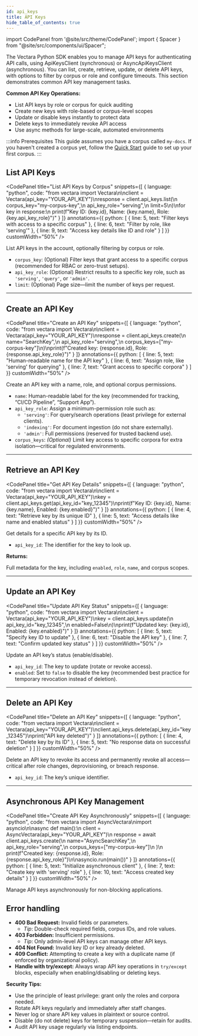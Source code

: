 ```yaml
---
id: api_keys
title: API Keys
hide_table_of_contents: true
---
```


import CodePanel from '@site/src/theme/CodePanel';
import { Spacer } from "@site/src/components/ui/Spacer";

The Vectara Python SDK enables you to manage API keys for authenticating API 
calls, using ApiKeysClient (synchronous) or AsyncApiKeysClient (asynchronous). 
You can list, create, retrieve, update, or delete API keys, with options to 
filter by corpus or role and configure timeouts. This section demonstrates 
common API key management tasks.

**Common API Key Operations:**

- List API keys by role or corpus for quick auditing
- Create new keys with role-based or corpus-level scopes
- Update or disable keys instantly to protect data
- Delete keys to immediately revoke API access
- Use async methods for large-scale, automated environments

:::info Prerequisites
This guide assumes you have a corpus called `my-docs`. If you haven't created a corpus yet, follow 
the [Quick Start](/docs/sdk/python/python-quickstart) guide to set up your first corpus.
:::

## List API Keys

<CodePanel
  title="List API Keys by Corpus"
  snippets={[
    {
      language: "python",
      code: "from vectara import Vectara\n\nclient = Vectara(api_key=\"YOUR_API_KEY\")\nresponse = client.api_keys.list(\n    corpus_key=\"my-corpus-key\",\n    api_key_role=\"serving\",\n    limit=5\n)\nfor key in response:\n    print(f\"Key ID: {key.id}, Name: {key.name}, Role: {key.api_key_role}\")"
    }
  ]}
  annotations={{
    python: [
      { line: 5, text: "Filter keys with access to a specific corpus" },
      { line: 6, text: "Filter by role, like 'serving'" },
      { line: 9, text: "Access key details like ID and role" }
    ]
  }}
  customWidth="50%"
/>

List API keys in the account, optionally filtering by corpus or role.

- `corpus_key`: (Optional) Filter keys that grant access to a specific 
  corpus (recommended for RBAC or zero-trust setups).
- `api_key_role`: (Optional) Restrict results to a specific key role, such as 
  `'serving'`, `'query'`, or `'admin'`.
- `limit`: (Optional) Page size—limit the number of keys per request.

<Spacer size="l" />
<Spacer size="l" />


---

## Create an API Key

<CodePanel
  title="Create an API Key"
  snippets={[
    {
      language: "python",
      code: "from vectara import Vectara\n\nclient = Vectara(api_key=\"YOUR_API_KEY\")\nresponse = client.api_keys.create(\n    name=\"SearchKey\",\n    api_key_role=\"serving\",\n    corpus_keys=[\"my-corpus-key\"]\n)\nprint(f\"Created key: {response.id}, Role: {response.api_key_role}\")"
    }
  ]}
  annotations={{
    python: [
      { line: 5, text: "Human-readable name for the API key" },
      { line: 6, text: "Assign role, like 'serving' for querying" },
      { line: 7, text: "Grant access to specific corpora" }
    ]
  }}
  customWidth="50%"
/>

Create an API key with a name, role, and optional corpus permissions.

- `name`: Human-readable label for the key (recommended for tracking, 
  “CI/CD Pipeline”, “Support App”).
- `api_key_role`: Assign a minimum-permission role such as:
  - `'serving'`: For query/search operations (least privilege for external 
  clients).
  - `'indexing'`: For document ingestion (do not share externally).
  - `'admin'`: Full permissions (reserved for trusted backend use).
- `corpus_keys`: *(Optional)* Limit key access to specific corpora for extra 
  isolation—critical for regulated environments.


---

## Retrieve an API Key

<CodePanel
  title="Get API Key Details"
  snippets={[
    {
      language: "python",
      code: "from vectara import Vectara\n\nclient = Vectara(api_key=\"YOUR_API_KEY\")\nkey = client.api_keys.get(api_key_id=\"key_12345\")\nprint(f\"Key ID: {key.id}, Name: {key.name}, Enabled: {key.enabled}\")"
    }
  ]}
  annotations={{
    python: [
      { line: 4, text: "Retrieve key by its unique ID" },
      { line: 5, text: "Access details like name and enabled status" }
    ]
  }}
  customWidth="50%"
/>

Get details for a specific API key by its ID.

- `api_key_id`: The identifier for the key to look up.  


**Returns:**

Full metadata for the key, including `enabled`, `role`, `name`, and corpus scopes.

---

## Update an API Key

<CodePanel
  title="Update API Key Status"
  snippets={[
    {
      language: "python",
      code: "from vectara import Vectara\n\nclient = Vectara(api_key=\"YOUR_API_KEY\")\nkey = client.api_keys.update(\n    api_key_id=\"key_12345\",\n    enabled=False\n)\nprint(f\"Updated key: {key.id}, Enabled: {key.enabled}\")"
    }
  ]}
  annotations={{
    python: [
      { line: 5, text: "Specify key ID to update" },
      { line: 6, text: "Disable the API key" },
      { line: 7, text: "Confirm updated key status" }
    ]
  }}
  customWidth="50%"
/>

Update an API key’s status (enable/disable).

- `api_key_id`: The key to update (rotate or revoke access).
- `enabled`: Set to `false` to disable the key (recommended best practice 
  for temporary revocation instead of deletion).

<Spacer size="l" />
<Spacer size="l" />
<Spacer size="l" />

---

## Delete an API Key

<CodePanel
  title="Delete an API Key"
  snippets={[
    {
      language: "python",
      code: "from vectara import Vectara\n\nclient = Vectara(api_key=\"YOUR_API_KEY\")\nclient.api_keys.delete(api_key_id=\"key_12345\")\nprint(\"API key deleted\")"
    }
  ]}
  annotations={{
    python: [
      { line: 4, text: "Delete key by its ID" },
      { line: 5, text: "No response data on successful deletion" }
    ]
  }}
  customWidth="50%"
/>

Delete an API key to revoke its access and permanently revoke all 
access—critical after role changes, deprovisioning, or breach response.

- `api_key_id`: The key’s unique identifier.

<Spacer size="l" />
<Spacer size="l" />
<Spacer size="l" />

---

## Asynchronous API Key Management

<CodePanel
  title="Create API Key Asynchronously"
  snippets={[
    {
      language: "python",
      code: "from vectara import AsyncVectara\nimport asyncio\n\nasync def main():\n    client = AsyncVectara(api_key=\"YOUR_API_KEY\")\n    response = await client.api_keys.create(\n        name=\"AsyncSearchKey\",\n        api_key_role=\"serving\",\n        corpus_keys=[\"my-corpus-key\"]\n    )\n    print(f\"Created key: {response.id}, Role: {response.api_key_role}\")\n\nasyncio.run(main())"
    }
  ]}
  annotations={{
    python: [
      { line: 5, text: "Initialize asynchronous client" },
      { line: 7, text: "Create key with 'serving' role" },
      { line: 10, text: "Access created key details" }
    ]
  }}
  customWidth="50%"
/>

Manage API keys asynchronously for non-blocking applications.

## Error handling

- **400 Bad Request:** Invalid fields or parameters.  
  - *Tip*: Double-check required fields, corpus IDs, and role values.
- **403 Forbidden:** Insufficient permissions.  
  - *Tip*: Only admin-level API keys can manage other API keys.
- **404 Not Found:** Invalid key ID or key already deleted.
- **409 Conflict:** Attempting to create a key with a duplicate name (if 
  enforced by organizational policy).
- **Handle with try/except:** Always wrap API key operations in `try/except` 
  blocks, especially when enabling/disabling or deleting keys.

**Security Tips:**
- Use the principle of least privilege: grant only the roles and corpora 
  needed.
- Rotate API keys regularly and immediately after staff changes.
- Never log or share API key values in plaintext or source control.
- Disable (do not delete) keys for temporary suspension—retain for audits.
- Audit API key usage regularly via listing endpoints.

